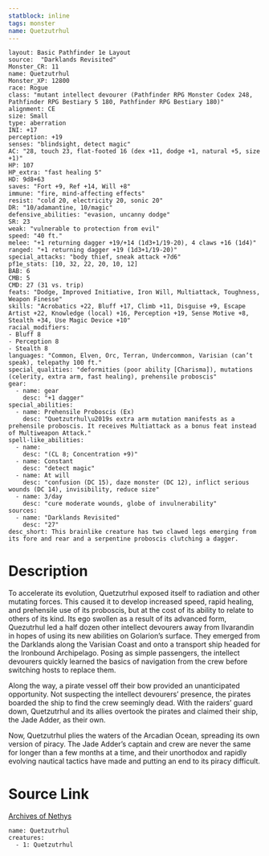 ```yaml
---
statblock: inline
tags: monster
name: Quetzutrhul
---
```

```statblock
layout: Basic Pathfinder 1e Layout
source:  "Darklands Revisited"
Monster_CR: 11
name: Quetzutrhul
Monster_XP: 12800
race: Rogue
class: "mutant intellect devourer (Pathfinder RPG Monster Codex 248, Pathfinder RPG Bestiary 5 180, Pathfinder RPG Bestiary 180)"
alignment: CE
size: Small
type: aberration
INI: +17
perception: +19
senses: "blindsight, detect magic"
AC: "28, touch 23, flat-footed 16 (dex +11, dodge +1, natural +5, size +1)"
HP: 107
HP_extra: "fast healing 5"
HD: 9d8+63
saves: "Fort +9, Ref +14, Will +8"
immune: "fire, mind-affecting effects"
resist: "cold 20, electricity 20, sonic 20"
DR: "10/adamantine, 10/magic"
defensive_abilities: "evasion, uncanny dodge"
SR: 23
weak: "vulnerable to protection from evil"
speed: "40 ft."
melee: "+1 returning dagger +19/+14 (1d3+1/19-20), 4 claws +16 (1d4)"
ranged: "+1 returning dagger +19 (1d3+1/19-20)"
special_attacks: "body thief, sneak attack +7d6"
pf1e_stats: [10, 32, 22, 20, 10, 12]
BAB: 6
CMB: 5
CMD: 27 (31 vs. trip)
feats: "Dodge, Improved Initiative, Iron Will, Multiattack, Toughness, Weapon Finesse"
skills: "Acrobatics +22, Bluff +17, Climb +11, Disguise +9, Escape Artist +22, Knowledge (local) +16, Perception +19, Sense Motive +8, Stealth +34, Use Magic Device +10"
racial_modifiers:
- Bluff 8
- Perception 8
- Stealth 8
languages: "Common, Elven, Orc, Terran, Undercommon, Varisian (can’t speak), telepathy 100 ft."
special_qualities: "deformities (poor ability [Charisma]), mutations (celerity, extra arm, fast healing), prehensile proboscis"
gear:
  - name: gear
    desc: "+1 dagger"
special_abilities:
  - name: Prehensile Proboscis (Ex)
    desc: "Quetzutrhul\u2019s extra arm mutation manifests as a prehensile proboscis. It receives Multiattack as a bonus feat instead of Multiweapon Attack."
spell-like_abilities:
  - name:
    desc: "(CL 8; Concentration +9)"
  - name: Constant
    desc: "detect magic"
  - name: At will
    desc: "confusion (DC 15), daze monster (DC 12), inflict serious wounds (DC 14), invisibility, reduce size"
  - name: 3/day
    desc: "cure moderate wounds, globe of invulnerability"
sources:
  - name: "Darklands Revisited"
    desc: "27"
desc_short: This brainlike creature has two clawed legs emerging from its fore and rear and a serpentine proboscis clutching a dagger.
```
# Description
To accelerate its evolution, Quetzutrhul exposed itself to radiation and other mutating forces. This caused it to develop increased speed, rapid healing, and prehensile use of its proboscis, but at the cost of its ability to relate to others of its kind. Its ego swollen as a result of its advanced form, Quezutrhul led a half dozen other intellect devourers away from Ilvarandin in hopes of using its new abilities on Golarion’s surface. They emerged from the Darklands along the Varisian Coast and onto a transport ship headed for the Ironbound Archipelago. Posing as simple passengers, the intellect devourers quickly learned the basics of navigation from the crew before switching hosts to replace them.

Along the way, a pirate vessel off their bow provided an unanticipated opportunity. Not suspecting the intellect devourers’ presence, the pirates boarded the ship to find the crew seemingly dead. With the raiders’ guard down, Quetzutrhul and its allies overtook the pirates and claimed their ship, the Jade Adder, as their own.

Now, Quetzutrhul plies the waters of the Arcadian Ocean, spreading its own version of piracy. The Jade Adder’s captain and crew are never the same for longer than a few months at a time, and their unorthodox and rapidly evolving nautical tactics have made and putting an end to its piracy difficult.
# Source Link
[Archives of Nethys](https://aonprd.com/MonsterDisplay.aspx?ItemName=Quetzutrhul)
```encounter-table
name: Quetzutrhul
creatures:
  - 1: Quetzutrhul
```
